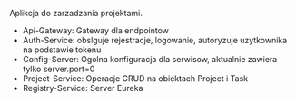 Aplikcja do zarzadzania projektami.

* Api-Gateway: Gateway dla endpointow																	
* Auth-Service: obslguje rejestracje, logowanie, autoryzuje uzytkownika na podstawie tokenu											
* Config-Server: Ogolna konfiguracja dla serwisow, aktualnie zawiera tylko server.port=0															
* Project-Service: Operacje CRUD na obiektach Project i Task																	
* Registry-Service: Server Eureka
